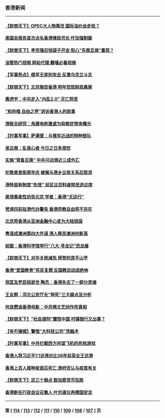 ### 香港新闻
---
#### [【财商天下】OPEC大人物离世 国际油价会走低？](../../pages/ncid1349362/n13780200.md?07141245) 
#### [美国会报告首次点名香港律政司长 吁加强制裁](../../pages/ncid1349362/n13779884.md?07141245) 
#### [【财商天下】李克强召钱袋子开会 担心“东南互保”重现？](../../pages/ncid1349362/n13779421.md?07141245) 
#### [油管热门视频 网站代理 翻墙必看视频](http://209.222.30.114:81/youtube.html?07141245)
#### [【军事热点】俄军无差别攻击 反激乌克兰斗志](../../pages/ncid1349362/n13778681.md?07141245) 
#### [【财商天下】北京掏空香港 明年恐现财政悬崖](../../pages/ncid1349362/n13778670.md?07141245) 
#### [惠虎宇：中共走入“内乱2.0” 灭亡将至](../../pages/ncid1349362/n13778194.md?07141245) 
#### [“和你唱 自由之声”讲诉香港人的故事](../../pages/ncid1349362/n13778097.md?07141245) 
#### [港联合研究：角膜电刺激或为抑郁症带来曙光](../../pages/ncid1349362/n13777710.md?07141245) 
#### [【时事军事】萨满营：与俄军近战的特种部队](../../pages/ncid1349362/n13777498.md?07141245) 
#### [吴吕南：乱我心者 今日之日多烦忧](../../pages/ncid1349362/n13777510.md?07141245) 
#### [实施“常备互换” 中共可动港近三成外汇](../../pages/ncid1349362/n13777440.md?07141245) 
#### [伦敦美食街周年庆 被揭与港乡议局关系后取消](../../pages/ncid1349362/n13777423.md?07141245) 
#### [港特首称制度“失效” 前区议员料废除民选议席](../../pages/ncid1349362/n13777379.md?07141245) 
#### [美领事柔性劝告北京 学者：香港“无运行”](../../pages/ncid1349362/n13777357.md?07141245) 
#### [梵谛冈前驻港代办警告 香港宗教自由将不存在](../../pages/ncid1349362/n13777315.md?07141245) 
#### [北京将香港从亚洲金融中心变为大陆钱袋](../../pages/ncid1349362/n13777283.md?07141245) 
#### [粤语成澳洲第四大外语 港人移民澳洲创新高](../../pages/ncid1349362/n13777296.md?07141245) 
#### [组图：香港科学馆举行“八大‧寻龙记”恐龙展](../../pages/ncid1349362/n13775538.md?07141245) 
#### [【财商天下】对华关税减免 拜登的烫手山芋](../../pages/ncid1349362/n13776628.md?07141245) 
#### [香港“爱国教育”死灰复燃 反国教运动成绝响](../../pages/ncid1349362/n13776205.md?07141245) 
#### [倪匡及罗启锐逝世 陶杰：香港失去了一部分灵魂](../../pages/ncid1349362/n13776177.md?07141245) 
#### [王友群：河北公安厅长“猝死”三大疑点及分析](../../pages/ncid1349362/n13775939.md?07141245) 
#### [何良懋谈香港电影：中共惧文艺创作传真相](../../pages/ncid1349362/n13775998.md?07141245) 
#### [【财商天下】“社会调剂”震惊中国 村镇银行又出事？](../../pages/ncid1349362/n13775860.md?07141245) 
#### [【有冇搞错】警惕“大科技公司”洗脑术](../../pages/ncid1349362/n13775391.md?07141245) 
#### [【时事军事】中共拦截西方间谍飞机的危险游戏](../../pages/ncid1349362/n13775408.md?07141245) 
#### [香港人将习近平7.1访港对比36年前英女王访港](../../pages/ncid1349362/n13775227.md?07141245) 
#### [香港上百人接种疫苗后死亡 港府否认与疫苗有关](../../pages/ncid1349362/n13775208.md?07141245) 
#### [【财商天下】这三个弱点 致加密货币狂跌](../../pages/ncid1349362/n13775143.md?07141245) 
#### [香港新任行政会议召集人 叶刘淑仪再撑国安法](../../pages/ncid1349362/n13774965.md?07141245) 

---
#### 第 [ [114](./114.md?07141245) / [113](./113.md?07141245) / [112](./112.md?07141245) / [111](./111.md?07141245) / [110](./110.md?07141245) / [109](./109.md?07141245) / [108](./108.md?07141245) / [107](./107.md?07141245) ] 页
